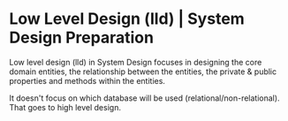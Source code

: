 # Low Level Design (lld) | System Design Preparation

Low level design (lld) in System Design focuses in designing the core domain entities, the relationship between the entities, the private & public properties and methods within the entities.

It doesn't focus on which database will be used (relational/non-relational). That goes to high level design.
